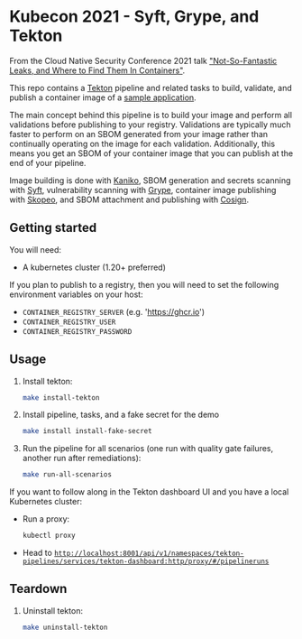 # Kubecon 2021 - Syft, Grype, and Tekton

From the Cloud Native Security Conference 2021 talk ["Not-So-Fantastic Leaks, and Where to Find Them In Containers"](https://cloudnativesecurityconna21.sched.com/event/mBn2/not-so-fantastic-leaks-and-where-to-find-them-in-containers-alex-goodman-anchore?iframe=no).

This repo contains a [Tekton](https://tekton.dev/) pipeline and related tasks to build, validate, and publish a container image of a [sample application](https://github.com/wagoodman/count-goober). 

The main concept behind this pipeline is to build your image and perform all validations before publishing to your registry. Validations are typically much faster to perform on an SBOM generated from your image rather than continually operating on the image for each validation. Additionally, this means you get an SBOM of your container image that you can publish at the end of your pipeline.

Image building is done with [Kaniko](https://github.com/GoogleContainerTools/kaniko), SBOM generation and secrets scanning with [Syft](https://github.com/anchore/syft), vulnerability scanning with [Grype](https://github.com/anchore/syft), container image publishing with [Skopeo](https://github.com/containers/skopeo), and SBOM attachment and publishing with [Cosign](https://github.com/sigstore/cosign).


## Getting started

You will need:
- A kubernetes cluster (1.20+ preferred)


If you plan to publish to a registry, then you will need to set the following environment variables on your host:
- `CONTAINER_REGISTRY_SERVER` (e.g. 'https://ghcr.io')
- `CONTAINER_REGISTRY_USER`
- `CONTAINER_REGISTRY_PASSWORD`

## Usage

1. Install tekton:
    
    ```bash
    make install-tekton
    ```

2. Install pipeline, tasks, and a fake secret for the demo
    ```bash
    make install install-fake-secret
    ```

3. Run the pipeline for all scenarios (one run with quality gate failures, another run after remediations):
    ```bash
    make run-all-scenarios
    ```

If you want to follow along in the Tekton dashboard UI and you have a local Kubernetes cluster:

- Run a proxy:
    ```bash
    kubectl proxy
    ```

- Head to [`http://localhost:8001/api/v1/namespaces/tekton-pipelines/services/tekton-dashboard:http/proxy/#/pipelineruns`](http://localhost:8001/api/v1/namespaces/tekton-pipelines/services/tekton-dashboard:http/proxy/#/pipelineruns)


## Teardown

1. Uninstall tekton:
    
    ```bash
    make uninstall-tekton
    ```